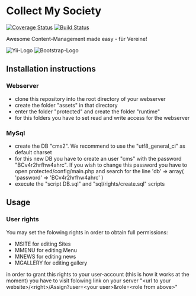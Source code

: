 # Collect My Society

[![Coverage Status](https://coveralls.io/repos/mrbirne/CMS/badge.png?branch=master)](https://coveralls.io/r/mrbirne/CMS?branch=master)
[![Build Status](https://travis-ci.org/mrbirne/CMS.svg?branch=master)](https://travis-ci.org/mrbirne/CMS)

Awesome Content-Management made easy - für Vereine!

![Yii-Logo](http://static.yiiframework.com/css/img/logo.png)
![Bootstrap-Logo](http://www.omarketingo.com/img/logos/bootstrap.png)

## Installation instructions

### Webserver
- clone this repository into the root directory of your webserver
- create the folder "assets" in that directory
- enter the folder "protected" and create the folder "runtime" 
- for this folders you have to set read and write access for the webserver

### MySql
- create the DB "cms2". We recommend to use the "utf8_general_ci" as default charset 
- for this new DB you have to create an user "cms" with the password "BCv4r2hrfhw4ahrc". If you wish to change this password you have to open protected/config/main.php and search for the line 'db' => array( 'password' => 'BCv4r2hrfhw4ahrc' )
- execute the "script DB.sql" and "sql/rights/create.sql" scripts

## Usage

### User rights
You may set the folowing rights in order to obtain full permissions:
- MSITE for editing Sites
- MMENU for editing Menu
- MNEWS for editing news
- MGALLERY for editing gallery

in order to grant this rights to your user-account (this is how it works at the moment) you have to visit folowing link on your server "\<url to your website\>/\<right\>/Assign?user=\<your user\>&role=\<role from above\>"
